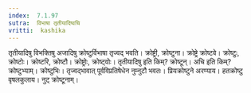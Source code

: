 ```yaml
---
index:  7.1.97
sutra:  विभाषा तृतीयादिष्वचि
vritti:  kashika 
---
```


तृतीयादिषु विभक्तिषु अजादिषु क्रोष्टुर्विभाषा तृज्वद् भवति। क्रोष्ट्री, क्रोष्टुना। क्रोष्ट्रे क्रोष्टवे। क्रोष्टुः, क्रोष्टोः। क्रोष्टरि, क्रोष्टौ। क्रोष्ट्रोः, क्रोष्ट्वोः। तृतीयादिषु इति किम्? क्रोष्टून्। अचि इति किम्? क्रोष्टुभ्याम्। क्रोष्टुभिः। तृज्वद्भावात् पूर्वविप्रतिषेधेन नुम्नुटौ भवतः। प्रियक्रोष्टुने अरण्याय। हतक्रोष्टु वृषलकुलाय। नुट् क्रोष्टूनाम्।

